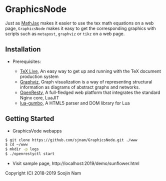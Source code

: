 GraphicsNode
=======
Just as [MathJax](https://www.mathjax.org/) makes it easier to use the tex math equations on a web page, `GraphicsNode` makes it easy to get the corresponding graphics with scripts such as `metapost`, `graphviz` or `tikz` on a web page.

Installation
------------
- Prerequisites:
  
  - [TeX Live](https://www.tug.org/texlive/), An easy way to get up and running with the TeX document production system
  - [Graphviz](https://www.graphviz.org/), Graph visualization is a way of representing structural information as diagrams of abstract graphs and networks.
  - [OpenResty](http://openresty.org/en/), A full-fledged web platform that integrates the standard Nginx core, LuaJIT
  - [lua-gumbo](https://craigbarnes.gitlab.io/lua-gumbo/), A HTML5 parser and DOM library for Lua

Getting Started
---------------
- GraphicsVode webapps

```bash
$ git clone https://github.com/sjnam/GraphicsNode.git ./www
$ cd ~/www
$ mkdir -p logs
$ ./openrestyctl start
```

- Visit sample page,  http://localhost:2019/demo/sunflower.html

Copyright (C) 2018-2019 Soojin Nam

